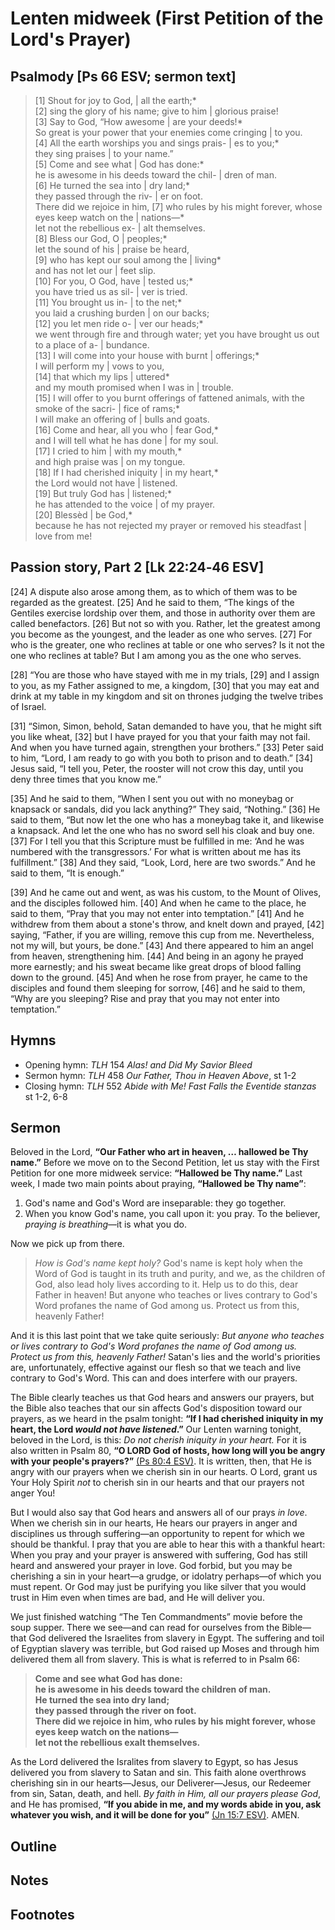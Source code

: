 <head>
<meta charset="utf-8">
<style>
</style>
<title>sermon</title>
</head>

# Lenten midweek (First Petition of the Lord's Prayer)

## Psalmody [Ps 66 ESV; sermon text]

> [1] Shout for joy to God, | all the earth;*  
> [2] 	sing the glory of his name; give to him | glorious praise!  
> [3] Say to God, “How awesome | are your deeds!*  
> So great is your power that your enemies come cringing | to you.  
> [4] All the earth worships you and sings prais- | es to you;*  
> they sing praises | to your name.”  
> [5] Come and see what | God has done:*  
> he is awesome in his deeds toward the chil- | dren of man.  
> [6] He turned the sea into | dry land;*  
> they passed through the riv- | er on foot.  
> There did we rejoice in him, [7] who rules by his might forever, whose eyes keep watch on the | nations—*  
> let not the rebellious ex- | alt themselves.  
> [8] Bless our God, O | peoples;*  
> let the sound of his | praise be heard,  
> [9] who has kept our soul among the | living*  
> and has not let our | feet slip.  
> [10] For you, O God, have | tested us;*  
> you have tried us as sil- | ver is tried.  
> [11] You brought us in- | to the net;*  
> you laid a crushing burden | on our backs;  
> [12] you let men ride o- | ver our heads;*  
> we went through fire and through water; yet you have brought us out to a place of a- | bundance.  
> [13] I will come into your house with burnt | offerings;*  
> I will perform my | vows to you,  
> [14] that which my lips | uttered*  
> and my mouth promised when I was in | trouble.  
> [15] I will offer to you burnt offerings of fattened animals, with the smoke of the sacri- | fice of rams;*  
> I will make an offering of | bulls and goats.  
> [16] Come and hear, all you who | fear God,*  
> and I will tell what he has done | for my soul.  
> [17] I cried to him | with my mouth,*  
> and high praise was | on my tongue.  
> [18] If I had cherished iniquity | in my heart,*  
> the Lord would not have | listened.  
> [19] But truly God has | listened;*  
> he has attended to the voice | of my prayer.  
> [20] Blessèd | be God,*  
> because he has not rejected my prayer or removed his steadfast | love from me!

## Passion story, Part 2 [Lk 22:24‑46 ESV]

[24] A dispute also arose among them, as to which of them was to be regarded as the greatest. [25] And he said to them, “The kings of the Gentiles exercise lordship over them, and those in authority over them are called benefactors. [26] But not so with you. Rather, let the greatest among you become as the youngest, and the leader as one who serves. [27] For who is the greater, one who reclines at table or one who serves? Is it not the one who reclines at table? But I am among you as the one who serves.

[28] “You are those who have stayed with me in my trials, [29] and I assign to you, as my Father assigned to me, a kingdom, [30] that you may eat and drink at my table in my kingdom and sit on thrones judging the twelve tribes of Israel.

[31] “Simon, Simon, behold, Satan demanded to have you, that he might sift you like wheat, [32] but I have prayed for you that your faith may not fail. And when you have turned again, strengthen your brothers.” [33] Peter said to him, “Lord, I am ready to go with you both to prison and to death.” [34] Jesus said, “I tell you, Peter, the rooster will not crow this day, until you deny three times that you know me.”

[35] And he said to them, “When I sent you out with no moneybag or knapsack or sandals, did you lack anything?” They said, “Nothing.” [36] He said to them, “But now let the one who has a moneybag take it, and likewise a knapsack. And let the one who has no sword sell his cloak and buy one. [37] For I tell you that this Scripture must be fulfilled in me: ‘And he was numbered with the transgressors.’ For what is written about me has its fulfillment.” [38] And they said, “Look, Lord, here are two swords.” And he said to them, “It is enough.”


[39] And he came out and went, as was his custom, to the Mount of Olives, and the disciples followed him. [40] And when he came to the place, he said to them, “Pray that you may not enter into temptation.” [41] And he withdrew from them about a stone's throw, and knelt down and prayed, [42] saying, “Father, if you are willing, remove this cup from me. Nevertheless, not my will, but yours, be done.” [43] And there appeared to him an angel from heaven, strengthening him. [44] And being in an agony he prayed more earnestly; and his sweat became like great drops of blood falling down to the ground. [45] And when he rose from prayer, he came to the disciples and found them sleeping for sorrow, [46] and he said to them, “Why are you sleeping? Rise and pray that you may not enter into temptation.”

## Hymns

* Opening hymn: _TLH_ 154 _Alas! and Did My Savior Bleed_
* Sermon hymn: _TLH_ 458 _Our Father, Thou in Heaven Above_, st 1-2
* Closing hymn: _TLH_ 552 _Abide with Me! Fast Falls the Eventide stanzas_ st 1-2, 6-8

## Sermon

Beloved in the Lord, **“Our Father who art in heaven, … hallowed be Thy name.”**
Before we move on to the Second Petition, let us stay with the First Petition for one more midweek service: **“Hallowed be Thy name.”**
Last week, I made two main points about praying, **“Hallowed be Thy name”**:

1. God's name and God's Word are inseparable: they go together.
1. When you know God's name, you call upon it: you pray. To the believer, _praying is breathing_—it is what you do.

Now we pick up from there.

> _How is God's name kept holy?_ God's name is kept holy when the Word of God is taught in its truth and purity, and we, as the children of God, also lead holy lives according to it.
Help us to do this, dear Father in heaven!
But anyone who teaches or lives contrary to God's Word profanes the name of God among us.
Protect us from this, heavenly Father!

And it is this last point that we take quite seriously: _But anyone who teaches or lives contrary to God's Word profanes the name of God among us.
Protect us from this, heavenly Father!_
Satan's lies and the world's priorities are, unfortunately, effective against our flesh
so that we teach and live contrary to God's Word.
This can and does interfere with our prayers.

The Bible clearly teaches us that God hears and answers our prayers, but the Bible also teaches that our sin affects God's disposition toward our prayers, as we heard in the psalm tonight: **“If I had cherished iniquity in my heart, the Lord _would not have listened_.”**
Our Lenten warning tonight, beloved in the Lord, is this: _Do not cherish iniquity in your heart._
For it is also written in Psalm 80, **“O LORD God of hosts, how long will you be angry with your people's prayers?”** [(Ps 80:4 ESV)](http://www.esvbible.org/Psalm%2080%3A4/).
It is written, then, that He is angry with our prayers when we cherish sin in our hearts.
O Lord, grant us Your Holy Spirit _not_ to cherish sin in our hearts and that our prayers not anger You!

But I would also say that God hears and answers all of our prays _in love_. When we cherish sin in our hearts, He hears our prayers in anger and disciplines us through suffering—an opportunity to repent for which we should be thankful.
I pray that you are able to hear this with a thankful heart:
When you pray and your prayer is answered with suffering, God has still heard and answered your prayer in love.
God forbid, but you may be cherishing a sin in your heart—a grudge, or idolatry perhaps—of which you must repent.
Or God may just be purifying you like silver that you would trust in Him even when times are bad, and He will deliver you.

We just finished watching “The Ten Commandments” movie before the soup supper.
There we see—and can read for ourselves from the Bible—that God delivered the Israelites from slavery in Egypt.
The suffering and toil of Egyptian slavery was terrible, but God raised up Moses and through him delivered them all from slavery.
This is what is referred to in Psalm 66:

> **Come and see what God has done:**  
> **he is awesome in his deeds toward the children of man.**  
> **He turned the sea into dry land;**  
> **they passed through the river on foot.**  
> **There did we rejoice in him, who rules by his might forever, whose eyes keep watch on the nations—**  
> **let not the rebellious exalt themselves.**

As the Lord delivered the Isralites from slavery to Egypt, so has Jesus delivered you from slavery to Satan and sin.
This faith alone overthrows cherishing sin in our hearts—Jesus, our Deliverer—Jesus, our Redeemer from sin, Satan, death, and hell.
_By faith in Him, all our prayers please God_, and He has promised, **“If you abide in me, and my words abide in you, ask whatever you wish, and it will be done for you”** [(Jn 15:7 ESV)](http://www.esvbible.org/John%2015%3A7/). AMEN.

## Outline

    
## Notes



## Footnotes

